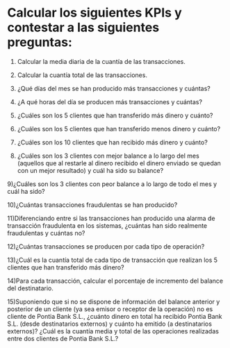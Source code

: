 # Calcular los siguientes KPIs y contestar a las siguientes preguntas:

1) Calcular la media diaria de la cuantía de las transacciones.

2) Calcular la cuantía total de las transacciones.

3) ¿Qué días del mes se han producido más transacciones y cuántas?

4) ¿A qué horas del día se producen más transacciones y cuántas?

5) ¿Cuáles son los 5 clientes que han transferido más dinero y cuánto?

6) ¿Cuáles son los 5 clientes que han transferido menos dinero y cuánto?

7) ¿Cuáles son los 10 clientes que han recibido más dinero y cuánto?

8) ¿Cuáles son los 3 clientes con mejor balance a lo largo del mes (aquellos que al restarle
al dinero recibido el dinero enviado se quedan con un mejor resultado) y cuál ha sido
su balance?

9)¿Cuáles son los 3 clientes con peor balance a lo largo de todo el mes y cuál ha sido?

10)¿Cuántas transacciones fraudulentas se han producido?

11)Diferenciando entre si las transacciones han producido una alarma de transacción
fraudulenta en los sistemas, ¿cuántas han sido realmente fraudulentas y cuántas no?

12)¿Cuántas transacciones se producen por cada tipo de operación?

13)¿Cuál es la cuantía total de cada tipo de transacción que realizan los 5 clientes que han
transferido más dinero?

14)Para cada transacción, calcular el porcentaje de incremento del balance del destinatario.

15)Suponiendo que si no se dispone de información del balance anterior y posterior de un
cliente (ya sea emisor o receptor de la operación) no es cliente de Pontia Bank S.L.,
¿cuánto dinero en total ha recibido Pontia Bank S.L. (desde destinatarios externos) y
cuánto ha emitido (a destinatarios externos)? ¿Cuál es la cuantía media y total de las
operaciones realizadas entre dos clientes de Pontia Bank S.L.?
